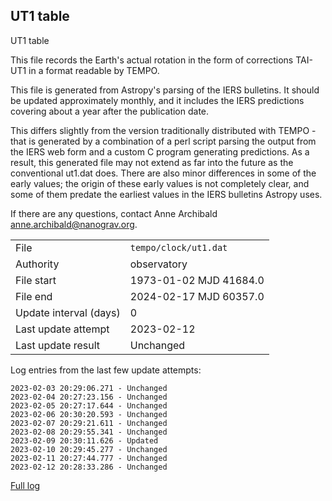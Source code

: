 
## UT1 table

UT1 table

This file records the Earth's actual rotation in the form of
corrections TAI-UT1 in a format readable by TEMPO.

This file is generated from Astropy's parsing of the IERS
bulletins. It should be updated approximately monthly, and it
includes the IERS predictions covering about a year after the
publication date.

This differs slightly from the version traditionally distributed
with TEMPO - that is generated by a combination of a perl script
parsing the output from the IERS web form and a custom C program
generating predictions. As a result, this generated file may not
extend as far into the future as the conventional ut1.dat does.
There are also minor differences in some of the early values; the
origin of these early values is not completely clear, and some of
them predate the earliest values in the IERS bulletins Astropy uses.

If there are any questions, contact Anne Archibald
<anne.archibald@nanograv.org>.

|     |     |
|:--- |:--- |
| File | `tempo/clock/ut1.dat` |
| Authority | observatory |
| File start | 1973-01-02 MJD 41684.0 |
| File end | 2024-02-17 MJD 60357.0 |
| Update interval (days) | 0 |
| Last update attempt | 2023-02-12 |
| Last update result | Unchanged |

Log entries from the last few update attempts:
```
2023-02-03 20:29:06.271 - Unchanged
2023-02-04 20:27:23.156 - Unchanged
2023-02-05 20:27:17.644 - Unchanged
2023-02-06 20:30:20.593 - Unchanged
2023-02-07 20:29:21.611 - Unchanged
2023-02-08 20:29:55.341 - Unchanged
2023-02-09 20:30:11.626 - Updated
2023-02-10 20:29:45.277 - Unchanged
2023-02-11 20:27:44.777 - Unchanged
2023-02-12 20:28:33.286 - Unchanged
```
[Full log](https://raw.githubusercontent.com/ipta/pulsar-clock-corrections/main/log/tempo/clock/ut1.dat.log)
